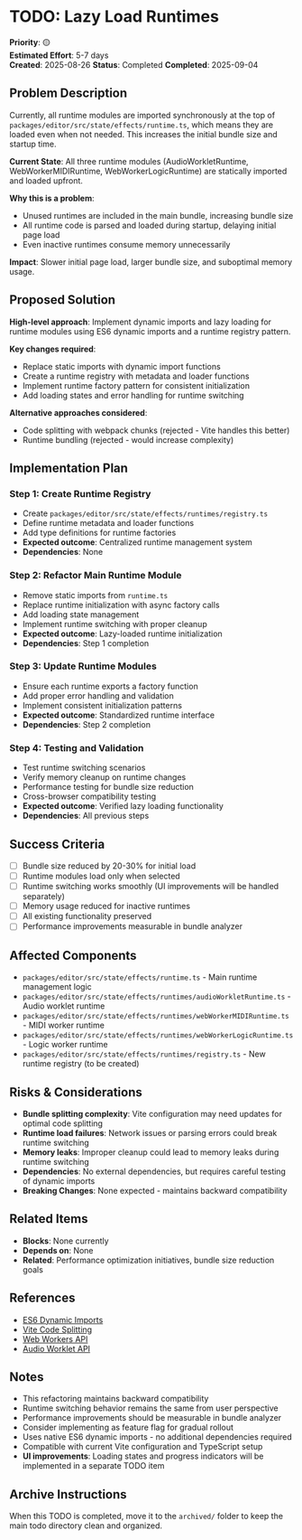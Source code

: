 # TODO: Lazy Load Runtimes

**Priority**: 🟡  
**Estimated Effort**: 5-7 days  
**Created**: 2025-08-26
**Status**: Completed
**Completed**: 2025-09-04

## Problem Description

Currently, all runtime modules are imported synchronously at the top of `packages/editor/src/state/effects/runtime.ts`, which means they are loaded even when not needed. This increases the initial bundle size and startup time.

**Current State**: All three runtime modules (AudioWorkletRuntime, WebWorkerMIDIRuntime, WebWorkerLogicRuntime) are statically imported and loaded upfront.

**Why this is a problem**: 
- Unused runtimes are included in the main bundle, increasing bundle size
- All runtime code is parsed and loaded during startup, delaying initial page load
- Even inactive runtimes consume memory unnecessarily

**Impact**: Slower initial page load, larger bundle size, and suboptimal memory usage.

## Proposed Solution

**High-level approach**: Implement dynamic imports and lazy loading for runtime modules using ES6 dynamic imports and a runtime registry pattern.

**Key changes required**:
- Replace static imports with dynamic import functions
- Create a runtime registry with metadata and loader functions
- Implement runtime factory pattern for consistent initialization
- Add loading states and error handling for runtime switching

**Alternative approaches considered**:
- Code splitting with webpack chunks (rejected - Vite handles this better)
- Runtime bundling (rejected - would increase complexity)

## Implementation Plan

### Step 1: Create Runtime Registry
- Create `packages/editor/src/state/effects/runtimes/registry.ts`
- Define runtime metadata and loader functions
- Add type definitions for runtime factories
- **Expected outcome**: Centralized runtime management system
- **Dependencies**: None

### Step 2: Refactor Main Runtime Module
- Remove static imports from `runtime.ts`
- Replace runtime initialization with async factory calls
- Add loading state management
- Implement runtime switching with proper cleanup
- **Expected outcome**: Lazy-loaded runtime initialization
- **Dependencies**: Step 1 completion

### Step 3: Update Runtime Modules
- Ensure each runtime exports a factory function
- Add proper error handling and validation
- Implement consistent initialization patterns
- **Expected outcome**: Standardized runtime interface
- **Dependencies**: Step 2 completion

### Step 4: Testing and Validation
- Test runtime switching scenarios
- Verify memory cleanup on runtime changes
- Performance testing for bundle size reduction
- Cross-browser compatibility testing
- **Expected outcome**: Verified lazy loading functionality
- **Dependencies**: All previous steps

## Success Criteria

- [ ] Bundle size reduced by 20-30% for initial load
- [ ] Runtime modules load only when selected
- [ ] Runtime switching works smoothly (UI improvements will be handled separately)
- [ ] Memory usage reduced for inactive runtimes
- [ ] All existing functionality preserved
- [ ] Performance improvements measurable in bundle analyzer

## Affected Components

- `packages/editor/src/state/effects/runtime.ts` - Main runtime management logic
- `packages/editor/src/state/effects/runtimes/audioWorkletRuntime.ts` - Audio worklet runtime
- `packages/editor/src/state/effects/runtimes/webWorkerMIDIRuntime.ts` - MIDI worker runtime
- `packages/editor/src/state/effects/runtimes/webWorkerLogicRuntime.ts` - Logic worker runtime
- `packages/editor/src/state/effects/runtimes/registry.ts` - New runtime registry (to be created)

## Risks & Considerations

- **Bundle splitting complexity**: Vite configuration may need updates for optimal code splitting
- **Runtime load failures**: Network issues or parsing errors could break runtime switching
- **Memory leaks**: Improper cleanup could lead to memory leaks during runtime switching
- **Dependencies**: No external dependencies, but requires careful testing of dynamic imports
- **Breaking Changes**: None expected - maintains backward compatibility

## Related Items

- **Blocks**: None currently
- **Depends on**: None
- **Related**: Performance optimization initiatives, bundle size reduction goals

## References

- [ES6 Dynamic Imports](https://developer.mozilla.org/en-US/docs/Web/JavaScript/Reference/Statements/import#dynamic_imports)
- [Vite Code Splitting](https://vitejs.dev/guide/build.html#code-splitting)
- [Web Workers API](https://developer.mozilla.org/en-US/docs/Web/API/Web_Workers_API)
- [Audio Worklet API](https://developer.mozilla.org/en-US/docs/Web/API/AudioWorklet)

## Notes

- This refactoring maintains backward compatibility
- Runtime switching behavior remains the same from user perspective
- Performance improvements should be measurable in bundle analyzer
- Consider implementing as feature flag for gradual rollout
- Uses native ES6 dynamic imports - no additional dependencies required
- Compatible with current Vite configuration and TypeScript setup
- **UI improvements**: Loading states and progress indicators will be implemented in a separate TODO item

## Archive Instructions

When this TODO is completed, move it to the `archived/` folder to keep the main todo directory clean and organized. 